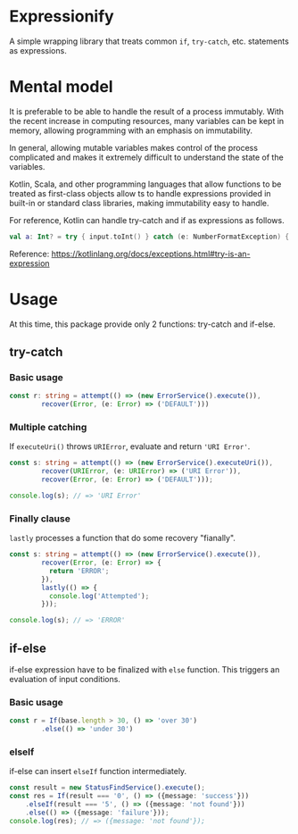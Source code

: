 # Expressionify
A simple wrapping library that treats common `if`, `try-catch`, etc. statements as expressions.

# Mental model
It is preferable to be able to handle the result of a process immutably. With the recent increase in computing resources, many variables can be kept in memory, allowing programming with an emphasis on immutability.

In general, allowing mutable variables makes control of the process complicated and makes it extremely difficult to understand the state of the variables.

Kotlin, Scala, and other programming languages that allow functions to be treated as first-class objects allow ts to handle expressions provided in built-in or standard class libraries, making immutability easy to handle.

For reference, Kotlin can handle try-catch and if as expressions as follows.
```kotlin
val a: Int? = try { input.toInt() } catch (e: NumberFormatException) { null }
```

Reference: https://kotlinlang.org/docs/exceptions.html#try-is-an-expression

# Usage
At this time, this package provide only 2 functions: try-catch and if-else.

## try-catch
### Basic usage
```typescript
const r: string = attempt(() => (new ErrorService().execute()),
        recover(Error, (e: Error) => ('DEFAULT')))
```

### Multiple catching
If `executeUri()` throws `URIError`, evaluate and return `'URI Error'`.

```typescript
const s: string = attempt(() => (new ErrorService().executeUri()),
        recover(URIError, (e: URIError) => ('URI Error')),
        recover(Error, (e: Error) => ('DEFAULT')));

console.log(s); // => 'URI Error'
```

### Finally clause
`lastly` processes a function that do some recovery "fianally".

```typescript
const s: string = attempt(() => (new ErrorService().execute()),
        recover(Error, (e: Error) => {
          return 'ERROR';
        }),
        lastly(() => {
          console.log('Attempted');
        }));

console.log(s); // => 'ERROR'
```

## if-else
if-else expression have to be finalized with `else` function. This triggers an evaluation of input conditions.

### Basic usage
```typescript
const r = If(base.length > 30, () => 'over 30')
        .else(() => 'under 30')
```

### elseIf
if-else can insert `elseIf` function intermediately.

```typescript
const result = new StatusFindService().execute();
const res = If(result === '0', () => ({message: 'success'}))
    .elseIf(result === '5', () => ({message: 'not found'}))
    .else(() => ({message: 'failure'}));
console.log(res); // => ({message: 'not found'});
```
